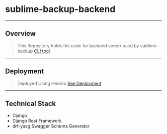 # sublime-backup-backend
----
## Overview

> This Repository holds the code for backend server used by sublime-backup [CLI tool](https://github.com/nishantwrp/sublime-backup-cli)

----
## Deployment
> Deployed Using Heroku [See Deployment](https://sublime-backup.herokuapp.com/)

---
## Technical Stack
- Django
- Django Rest Framework
- drf-yasg Swagger Schema Generator

